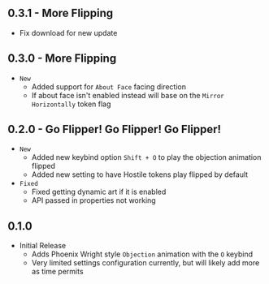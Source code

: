 ## 0.3.1 - More Flipping
- Fix download for new update

## 0.3.0 - More Flipping
- `New`
  - Added support for `About Face` facing direction
  - If about face isn't enabled instead will base on the `Mirror Horizontally` token flag

## 0.2.0 - Go Flipper! Go Flipper! Go Flipper!

- `New`
  - Added new keybind option `Shift + O` to play the objection animation flipped
  - Added new setting to have Hostile tokens play flipped by default
- `Fixed`
  - Fixed getting dynamic art if it is enabled
  - API passed in properties not working

## 0.1.0

- Initial Release
  - Adds Phoenix Wright style `Objection` animation with the `O` keybind
  - Very limited settings configuration currently, but will likely add more as time permits
